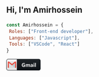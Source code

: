 <div>
  <h2>Hi, I'm Amirhossein</h2>
</div>

```javascript
const Amirhossein = {
 Roles: ["Front-end developer"],
 Languages: ["Javascript"],
 Tools: ["VSCode", "React"]
}
```

<div>
<a href="mailto:amirmanshadi.code@gmail.com"><img src="https://raw.githubusercontent.com/MikeCodesDotNET/ColoredBadges/master/svg/social/gmail.svg" alt="gmail" width="90"></a>
